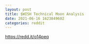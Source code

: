 ```yaml
--- 
layout: post 
title: $WISH Technical Moon Analysis 
date: 2021-06-16 1623849602 
categories: reddit 
--- 
```

https://redd.it/o14peq